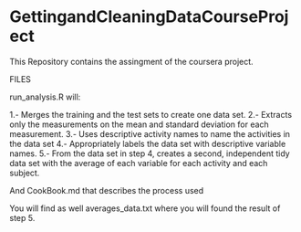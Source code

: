 # GettingandCleaningDataCourseProject

This Repository contains the assingment of the coursera project.

FILES

run_analysis.R will:

1.- Merges the training and the test sets to create one data set.
2.- Extracts only the measurements on the mean and standard deviation for each measurement. 
3.- Uses descriptive activity names to name the activities in the data set
4.- Appropriately labels the data set with descriptive variable names. 
5.- From the data set in step 4, creates a second, independent tidy data set with the average of each variable for each activity and each subject.

And CookBook.md that describes the process used

You will find as well averages_data.txt where you will found the result of step 5.
